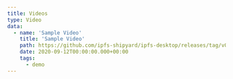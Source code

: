 ```yaml
---
title: Videos
type: Video
data:
  - name: 'Sample Video'
    title: 'Sample Video'
    path: https://github.com/ipfs-shipyard/ipfs-desktop/releases/tag/v0.13.2
    date: 2020-09-12T00:00:00.000+00:00
    tags:
      - demo
---
```

